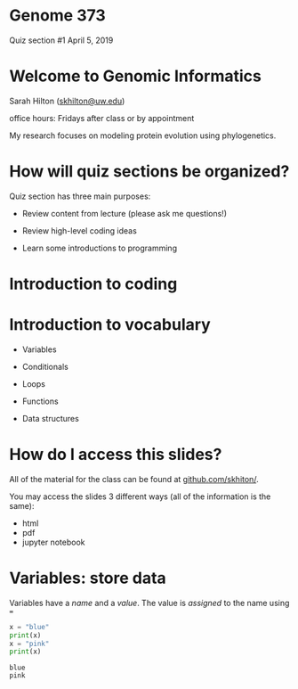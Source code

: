 
# Genome 373
Quiz section #1 
April 5, 2019

# Welcome to Genomic Informatics 

Sarah Hilton (skhilton@uw.edu) 

office hours: Fridays after class or by appointment 

My research focuses on modeling protein evolution using phylogenetics. 

# How will quiz sections be organized? 

Quiz section has three main purposes: 

* Review content from lecture (please ask me questions!) 

* Review high-level coding ideas 

* Learn some introductions to programming

# Introduction to coding 

# Introduction to vocabulary 

* Variables 
* Conditionals 
* Loops 
* Functions 

* Data structures 

# How do I access this slides? 

All of the material for the class can be found at [github.com/skhiton/](https://github.com/skhilton). 

You may access the slides 3 different ways (all of the information is the same): 
* html 
* pdf
* jupyter notebook

# Variables: store data 

Variables have a *name* and a *value*. 
The value is *assigned* to the name using `= `




```python
x = "blue"
print(x)
x = "pink"
print(x)
```

    blue
    pink



```python

```
